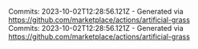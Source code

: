 Commits: 2023-10-02T12:28:56.121Z - Generated via https://github.com/marketplace/actions/artificial-grass
<br>
Commits: 2023-10-02T12:28:56.121Z - Generated via https://github.com/marketplace/actions/artificial-grass
<br>

